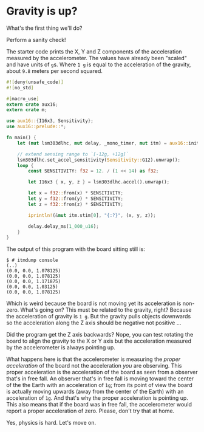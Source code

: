 # Gravity is up?

What's the first thing we'll do?

Perform a sanity check!

The starter code prints the X, Y and Z components of the acceleration measured by the accelerometer.
The values have already been "scaled" and have units of `g`s. Where `1 g` is equal to the
acceleration of the gravity, about `9.8` meters per second squared.

``` rust
#![deny(unsafe_code)]
#![no_std]

#[macro_use]
extern crate aux16;
extern crate m;

use aux16::{I16x3, Sensitivity};
use aux16::prelude::*;

fn main() {
    let (mut lsm303dlhc, mut delay, _mono_timer, mut itm) = aux16::init();

    // extend sensing range to `[-12g, +12g]`
    lsm303dlhc.set_accel_sensitivity(Sensitivity::G12).unwrap();
    loop {
        const SENSITIVITY: f32 = 12. / (1 << 14) as f32;

        let I16x3 { x, y, z } = lsm303dlhc.accel().unwrap();

        let x = f32::from(x) * SENSITIVITY;
        let y = f32::from(y) * SENSITIVITY;
        let z = f32::from(z) * SENSITIVITY;

        iprintln!(&mut itm.stim[0], "{:?}", (x, y, z));

        delay.delay_ms(1_000_u16);
    }
}
```

The output of this program with the board sitting still is:

``` console
$ # itmdump console
(..)
(0.0, 0.0, 1.078125)
(0.0, 0.0, 1.078125)
(0.0, 0.0, 1.171875)
(0.0, 0.0, 1.03125)
(0.0, 0.0, 1.078125)
```

Which is weird because the board is not moving yet its acceleration is non-zero. What's going on?
This must be related to the gravity, right? Because the acceleration of gravity is `1 g`. But the
gravity pulls objects downwards so the acceleration along the Z axis should be negative not positive
...

Did the program get the Z axis backwards? Nope, you can test rotating the board to align the gravity
to the X or Y axis but the acceleration measured by the accelerometer is always pointing up.

What happens here is that the accelerometer is measuring the *proper acceleration* of the board not
the acceleration *you* are observing. This proper acceleration is the acceleration of the board as
seen from a observer that's in free fall. An observer that's in free fall is moving toward the
center of the the Earth with an acceleration of `1g`; from its point of view the board is actually
moving upwards (away from the center of the Earth) with an acceleration of `1g`. And that's why the
proper acceleration is pointing up. This also means that if the board was in free fall, the
accelerometer would report a proper acceleration of zero. Please, don't try that at home.

Yes, physics is hard. Let's move on.
